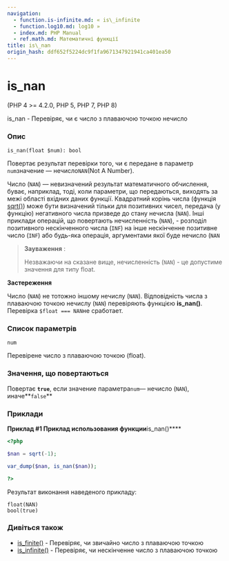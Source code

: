 ```yaml
---
navigation:
  - function.is-infinite.md: « is\_infinite
  - function.log10.md: log10 »
  - index.md: PHP Manual
  - ref.math.md: Математичні функції
title: is\_nan
origin_hash: ddf652f5224dc9f1fa9671347921941ca401ea50
---
```

# is\_nan

(PHP 4 >= 4.2.0, PHP 5, PHP 7, PHP 8)

is\_nan - Перевіряє, чи є число з плаваючою точкою нечисло

### Опис

```methodsynopsis
is_nan(float $num): bool
```

Повертає результат перевірки того, чи є передане в параметр `num`значение — нечисло`NAN`(Not A Number).

Число (`NAN`) — невизначений результат математичного обчислення, буває, наприклад, тоді, коли параметри, що передаються, виходять за межі області вхідних даних функції. Квадратний корінь числа (функція [sqrt()](function.sqrt.md)) може бути визначений тільки для позитивних чисел, передача (у функцію) негативного числа призведе до стану нечисла (`NAN`). Інші приклади операцій, що повертають нечисленність (`NAN`), - розподіл позитивного нескінченного числа (`INF`) на інше нескінченне позитивне число (`INF`) або будь-яка операція, аргументами якої буде нечисло (`NAN`

> **Зауваження** :
> 
> Незважаючи на сказане вище, нечисленність (`NAN`) - це допустиме значення для типу float.

**Застереження**

Число (`NAN`) не тотожно іншому нечислу (`NAN`). Відповідність числа з плаваючою точкою нечислу (`NAN`) перевіряють функцією **is\_nan()**. Перевірка `$float === NAN`не сработает.

### Список параметрів

`num`

Перевірене число з плаваючою точкою (float).

### Значення, що повертаються

Повертає **`true`**, если значение параметра`num`— нечисло (`NAN`), иначе\*\*`false`\*\*

### Приклади

**Приклад #1 Приклад использования функции**is\_nan()\*\*\*\*

```php
<?php

$nan = sqrt(-1);

var_dump($nan, is_nan($nan));

?>
```

Результат виконання наведеного прикладу:

```
float(NAN)
bool(true)
```

### Дивіться також

-   [is\_finite()](function.is-finite.md) \- Перевіряє, чи звичайно число з плаваючою точкою
-   [is\_infinite()](function.is-infinite.md) \- Перевіряє, чи нескінченне число з плаваючою точкою
